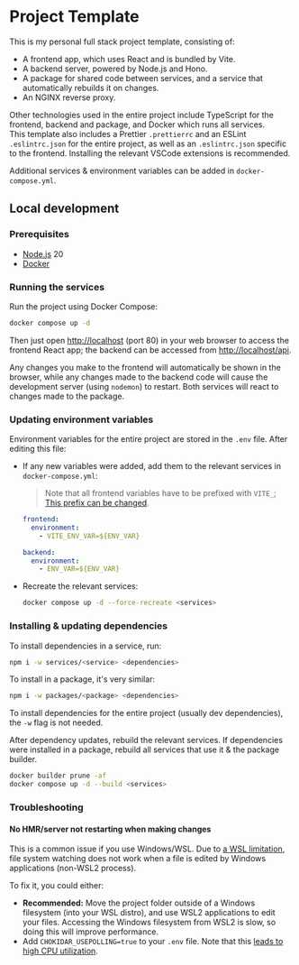 # Project Template

This is my personal full stack project template, consisting of:

- A frontend app, which uses React and is bundled by Vite.
- A backend server, powered by Node.js and Hono.
- A package for shared code between services, and a service that automatically rebuilds it on changes.
- An NGINX reverse proxy.

Other technologies used in the entire project include TypeScript for the frontend, backend and package, and Docker which runs all services. \
This template also includes a Prettier `.prettierrc` and an ESLint `.eslintrc.json` for the entire project, as well as an `.eslintrc.json` specific to the frontend. Installing the relevant VSCode extensions is recommended.

Additional services & environment variables can be added in `docker-compose.yml`.

## Local development

### Prerequisites

- [Node.js](https://nodejs.org/) 20
- [Docker](https://www.docker.com/)

### Running the services

Run the project using Docker Compose:

```bash
docker compose up -d
```

Then just open [http://localhost](http://localhost) (port 80) in your web browser to access the frontend React app; the backend can be accessed from [http://localhost/api](http://localhost/api).

Any changes you make to the frontend will automatically be shown in the browser, while any changes made to the backend code will cause the development server (using `nodemon`) to restart. Both services will react to changes made to the package.

### Updating environment variables

Environment variables for the entire project are stored in the `.env` file. After editing this file:

- If any new variables were added, add them to the relevant services in `docker-compose.yml`:

  > Note that all frontend variables have to be prefixed with `VITE_`; [This prefix can be changed](https://vitejs.dev/config/shared-options.html#envprefix).

  ```yml
  frontend:
    environment:
      - VITE_ENV_VAR=${ENV_VAR}

  backend:
    environment:
      - ENV_VAR=${ENV_VAR}
  ```

- Recreate the relevant services:

  ```bash
  docker compose up -d --force-recreate <services>
  ```

### Installing & updating dependencies

To install dependencies in a service, run:

```bash
npm i -w services/<service> <dependencies>
```

To install in a package, it's very similar:

```bash
npm i -w packages/<package> <dependencies>
```

To install dependencies for the entire project (usually dev dependencies), the `-w` flag is not needed.

After dependency updates, rebuild the relevant services. If dependencies were installed in a package, rebuild all services that use it & the package builder.

```bash
docker builder prune -af
docker compose up -d --build <services>
```

### Troubleshooting

#### No HMR/server not restarting when making changes

This is a common issue if you use Windows/WSL. Due to [a WSL limitation](https://github.com/microsoft/WSL/issues/4739), file system watching does not work when a file is edited by Windows applications (non-WSL2 process).

To fix it, you could either:

- **Recommended:** Move the project folder outside of a Windows filesystem (into your WSL distro), and use WSL2 applications to edit your files. Accessing the Windows filesystem from WSL2 is slow, so doing this will improve performance.
- Add `CHOKIDAR_USEPOLLING=true` to your `.env` file. Note that this [leads to high CPU utilization](https://github.com/paulmillr/chokidar#performance).
